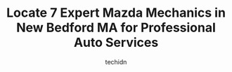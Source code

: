 ---
layout: ampstory
image: https://images.unsplash.com/photo-1602343858784-d837e63a79c1?ixlib=rb-4.0.3&ixid=MnwxMjA3fDB8MHxwaG90by1wYWdlfHx8fGVufDB8fHx8&auto=format&fit=crop&w=640&h=853&q=80
author: techidn
featured: false
description: When it comes to finding reliable automotive experts in New Bedford MA, USA, look no further than the 7 best Mazda Mechanic in the area. With their exceptional skills and dedication to provi
title: Locate 7 Expert Mazda Mechanics in New Bedford MA for Professional Auto Services
cover:
   title: Locate 7 Expert Mazda Mechanics in New Bedford MA for Professional Auto Services
   subtitle: Rickpate
   background: https://images.unsplash.com/photo-1602343858784-d837e63a79c1?ixlib=rb-4.0.3&ixid=MnwxMjA3fDB8MHxwaG90by1wYWdlfHx8fGVufDB8fHx8&auto=format&fit=crop&w=640&h=853&q=80

pages: 
 - layout: thirds
   top: <h1>#1 International Auto Repair</h1>
   bottom: "<p>This is the place I usually use to made my cars inspection. They do a very good job and let you know whats going on with your car.  You can pay cash or with a credit or </p>"
   background: https://www.knot35.com/toplist/wp-content/uploads/2023/06/best-mazda-mechanic-1-in-new-bedford-ma-1685835693.jpeg
   backgroundblur: true
 - layout: thirds
   top: <h1>#2 Luzo Auto Body</h1>
   bottom: "<p>19 County St, New Bedford, MA 02744, United States</p>"
   background: https://www.knot35.com/toplist/wp-content/uploads/2023/06/best-mazda-mechanic-2-in-new-bedford-ma-1685835693.jpeg
   cta:
      link: https://www.knot35.com/toplist/locate-7-expert-mazda-mechanics-in-new-bedford-ma-for-professional-auto-services/
      text: Locate 7 Expert Mazda Mechanics in New Bedford MA for Professional Auto Services
 - layout: thirds
   top: <h1>#3 Johns Auto Service</h1>
   bottom: "<p>218 Nash Rd, New Bedford, MA 02746, United States</p>"
   background: https://www.knot35.com/toplist/wp-content/uploads/2023/06/best-mazda-mechanic-3-in-new-bedford-ma-1685835694.jpeg
   cta:
      link: https://www.knot35.com/toplist/locate-7-expert-mazda-mechanics-in-new-bedford-ma-for-professional-auto-services/
      text: Locate 7 Expert Mazda Mechanics in New Bedford MA for Professional Auto Services
 - layout: thirds
   top: <h1>#4 S & S Auto Repair</h1>
   bottom: "<p>1854 Purchase St, New Bedford, MA 02740, United States</p>"
   background: https://images.unsplash.com/photo-1522441815192-d9f04eb0615c?ixlib=rb-4.0.3&ixid=MnwxMjA3fDB8MHxwaG90by1wYWdlfHx8fGVufDB8fHx8&auto=format&fit=crop&w=640&h=853&q=80
   cta:
      link: https://www.knot35.com/toplist/locate-7-expert-mazda-mechanics-in-new-bedford-ma-for-professional-auto-services/
      text: Locate 7 Expert Mazda Mechanics in New Bedford MA for Professional Auto Services
 - layout: thirds
   top: <h1>#5 Glassman Automotive</h1>
   bottom: "<p>926 Church St, New Bedford, MA 02745, United States</p>"
   background: https://images.unsplash.com/photo-1632260260864-caf7fde5ec36?ixlib=rb-4.0.3&ixid=MnwxMjA3fDB8MHxwaG90by1wYWdlfHx8fGVufDB8fHx8&auto=format&fit=crop&w=640&h=853&q=80
   cta:
      link: https://www.knot35.com/toplist/locate-7-expert-mazda-mechanics-in-new-bedford-ma-for-professional-auto-services/
      text: Locate 7 Expert Mazda Mechanics in New Bedford MA for Professional Auto Services
 - layout: thirds
   top: <h1>#6 Ferreiras Auto Services</h1>
   bottom: "<p>1096 Cove Rd, New Bedford, MA 02744, United States</p>"
   background: https://images.unsplash.com/photo-1547366785-564103df7e13?ixlib=rb-4.0.3&ixid=MnwxMjA3fDB8MHxwaG90by1wYWdlfHx8fGVufDB8fHx8&auto=format&fit=crop&w=640&h=853&q=80
   cta:
      link: https://www.knot35.com/toplist/locate-7-expert-mazda-mechanics-in-new-bedford-ma-for-professional-auto-services/
      text: Locate 7 Expert Mazda Mechanics in New Bedford MA for Professional Auto Services
 - layout: thirds
   top: <h1>#7 Nelson Auto Specialists</h1>
   bottom: "<p>1451 Cove Rd, New Bedford, MA 02740, United States</p>"
   background: https://images.unsplash.com/photo-1489694553447-4c9339da310d?ixlib=rb-4.0.3&ixid=MnwxMjA3fDB8MHxwaG90by1wYWdlfHx8fGVufDB8fHx8&auto=format&fit=crop&w=640&h=853&q=80
   cta:
      link: https://www.knot35.com/toplist/locate-7-expert-mazda-mechanics-in-new-bedford-ma-for-professional-auto-services/
      text: Locate 7 Expert Mazda Mechanics in New Bedford MA for Professional Auto Services
 - layout: thirds
   middle: Continue reading...
   background: https://images.unsplash.com/photo-1618556658017-fd9c732d1360?ixlib=rb-4.0.3&ixid=MnwxMjA3fDB8MHxwaG90by1wYWdlfHx8fGVufDB8fHx8&auto=format&fit=crop&w=640&h=853&q=80
   cta:
      link: https://www.knot35.com/toplist/locate-7-expert-mazda-mechanics-in-new-bedford-ma-for-professional-auto-services/
      text: Locate 7 Expert Mazda Mechanics in New Bedford MA for Professional Auto Services
      
---